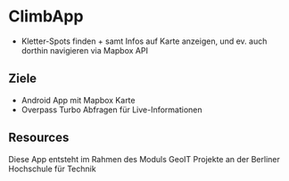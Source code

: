 # ClimbApp
- Kletter-Spots finden + samt Infos auf Karte anzeigen, und ev. auch dorthin navigieren via Mapbox API


## Ziele
- Android App mit Mapbox Karte
- Overpass Turbo Abfragen für Live-Informationen

## Resources


Diese App entsteht im Rahmen des Moduls GeoIT Projekte an der Berliner Hochschule für Technik
